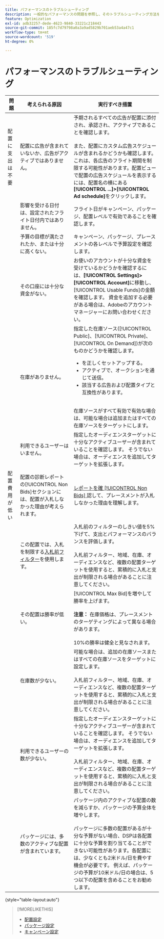 ```yaml
---
title: パフォーマンスのトラブルシューティング
description: 一般的なパフォーマンスの問題を参照し、そのトラブルシューティング方法を確認します。
feature: Optimization
exl-id: adb32257-dede-4623-9840-33221c218443
source-git-commit: 185fc7d79798a0a3a9ad5829b701aeb53a4a47c1
workflow-type: tm+mt
source-wordcount: '519'
ht-degree: 0%

---
```


# パフォーマンスのトラブルシューティング

| 問題 | 考えられる原因 | 実行すべき措置 |
| --- | --- | --- |
| 配置に支出は不要 | 配置に広告が含まれていないか、広告がアクティブではありません。 | 予期されるすべての広告が配置に添付され、承認され、アクティブであることを確認します。<br><br>また、配置にカスタム広告スケジュールが含まれるかどうかも確認します。これは、各広告のフライト期間を制限する可能性があります。配置ビューで配置の広告スケジュールを表示するには、配置名の横にある&#x200B;**[!UICONTROL ...]>[!UICONTROL Ad schedule]**&#x200B;をクリックします。 |
|  | 影響を受ける日付は、設定されたフライト日付内ではありません。 | フライト日がキャンペーン、パッケージ、配置レベルで有効であることを確認し&#x200B;ます。 |
|  | 予算の目標が満たされたか、または十分に高くない。 | キャンペーン、パッケージ、プレースメントの各レベルで予算設定を確認します。 |
|  | その口座には十分な資金がない。 | お使いのアカウントが十分な資金を受けているかどうかを確認するには、**[!UICONTROL Settings]>[!UICONTROL Account]**&#x200B;に移動し、[!UICONTROL Usable Funds]の金額を確認します。 資金を追加する必要がある場合は、Adobeのアカウントマネージャーにお問い合わせください。 |
|  | 在庫がありません。 | 指定した在庫ソース([!UICONTROL Public]、[!UICONTROL Private]、[!UICONTROL On Demand])が次のものかどうかを確認します。<ul><li>を正しくセットアップする。</li><li>アクティブで、オークションを通じて送信。</li><li>該当する広告および配置タイプと互換性があります。</li></ul><br>在庫ソースがすべて有効で有効な場合は、可能な場合は追加またはすべての在庫ソースをターゲットにします。 |
|  | 利用できるユーザーはいません。 | 指定したオーディエンスターゲットに十分なアクティブユーザーが含まれていることを確認します。 そうでない場合は、オーディエンスを追加してターゲットを拡張します。 |
| 配置費用が低い | 配置の診断レポートの[!UICONTROL Non Bids]セクションには、配置が入札しなかった理由が考えられます。 | [レポートを確 [!UICONTROL Non Bids] ](/help/dsp/campaign-management/reports/placement-diagnostics.md) 認して、プレースメントが入札しなかった理由を理解します。   <!-- add link/edit text when file available: See the [in-depth guide to possible Non-Bid Reasons (NBR)](link) for more information. --> |
|  | この配置では、入札を制限する[入札前フィルター](/help/dsp/campaign-management/placements/placement-settings.md)を使用します。 | 入札前のフィルターのしきい値を5%下げて、支出とパフォーマンスのバランスを評価します。 <!-- wording? and are users just supposed to manually monitor whether it makes a difference? --><br><br>入札前フィルター、地域、在庫、オーディエンスなど、複数の配置ターゲットを使用すると、累積的に入札と支出が制限される場合があることに注意してください。 |
|  | その配置は勝率が低い。 | [!UICONTROL Max Bid]を増やして勝率を上げます。<br><br><b>注意：</b> 在庫価格は、プレースメントのターゲティングによって異なる場合があります。<br><br>10%の勝率は健全と見なされます。 |
|  | 在庫数が少ない。 | 可能な場合は、追加の在庫ソースまたはすべての在庫ソースをターゲットに設定します。<br><br>入札前フィルター、地域、在庫、オーディエンスなど、複数の配置ターゲットを使用すると、累積的に入札と支出が制限される場合があることに注意してください。 |
|  | 利用できるユーザーの数が少ない。 | 指定したオーディエンスターゲットに十分なアクティブユーザーが含まれていることを確認します。 そうでない場合は、オーディエンスを追加してターゲットを拡張します。<br><br>入札前フィルター、地域、在庫、オーディエンスなど、複数の配置ターゲットを使用すると、累積的に入札と支出が制限される場合があることに注意してください。 |
|  | パッケージには、多数のアクティブな配置が含まれています。 | パッケージ内のアクティブな配置の数を減らすか、パッケージの予算全体を増やします。<br><br>パッケージに多数の配置があるが十分な予算がない場合、DSPは各配置に十分な予算を割り当てることができない可能性があります。各配置には、少なくとも2米ドル/日を費やす機会が必要です。 例えば、パッケージの予算が10米ドル/日の場合は、5つ以下の配置を含めることをお勧めします。&#x200B; |

{style=&quot;table-layout:auto&quot;}

>[!MORELIKETHIS]
>
>* [配置設定](/help/dsp/campaign-management/placements/placement-settings.md)
>* [パッケージ設定](/help/dsp/campaign-management/packages/package-settings.md)
>* [キャンペーン設定](/help/dsp/campaign-management/campaigns/campaign-settings.md)

